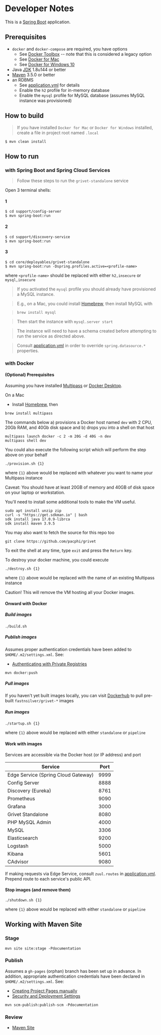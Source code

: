 # Developer Notes

This is a [Spring Boot](http://projects.spring.io/spring-boot/) application.  

## Prerequisites

* `docker` and `docker-compose` are required, you have options
  * See [Docker Toolbox](https://www.docker.com/products/docker-toolbox) -- note that this is considered a legacy option
  * See [Docker for Mac](https://docs.docker.com/docker-for-mac/)
  * See [Docker for Windows 10](https://docs.docker.com/docker-for-windows/)
* Java [JDK](http://www.oracle.com/technetwork/java/javase/downloads/jdk8-downloads-2133151.html) 1.8u144 or better
* [Maven](https://maven.apache.org/download.cgi) 3.5.0 or better
* an RDBMS
  * See [application.yml](https://github.com/fastnsilver/config-repo/blob/master/application.yml) for details
  * Enable the `h2` profile for in-memory database
  * Enable the `mysql` profile for MySQL database (assumes MySQL instance was provisioned)


## How to build

> If you have installed `Docker for Mac` or `Docker for Windows` installed, create a file in project root named `.local`

```
$ mvn clean install
```


## How to run

### with Spring Boot and Spring Cloud Services

> Follow these steps to run the `grivet-standalone` service

Open 3 terminal shells:

#### 1

```
$ cd support/config-server
$ mvn spring-boot:run
```

#### 2

```
$ cd support/discovery-service
$ mvn spring-boot:run
```

#### 3

```
$ cd core/deployables/grivet-standalone
$ mvn spring-boot:run -Dspring.profiles.active=<profile-name>
```

where `<profile-name>` should be replaced with either `h2,insecure` or `mysql,insecure`

> If you activated the `mysql` profile you should already have provisioned a MySQL instance.

> E.g., on a Mac, you could install [Homebrew](http://brew.sh/), then install MySQL with

>```
> brew install mysql
>```

> Then start the instance with `mysql.server start`

> The instance will need to have a schema created before attempting to run the service as directed above.

> Consult [application.yml](https://github.com/fastnsilver/config-repo/blob/master/application.yml) in order to override `spring.datasource.*` properties.



### with Docker

#### (Optional) Prerequisites

Assuming you have installed [Multipass](https://multipass.run/) or [Docker Desktop](https://www.docker.com/products/docker-desktop/).

On a Mac

* Install [Homebrew](http://brew.sh/), then

```
brew install multipass
```

The commands below a) provisions a Docker host named `dev` with 2 CPU, 20Gb RAM, and 40Gb disk space and b) drops you into a shell on that host

```
multipass launch docker -c 2 -m 20G -d 40G -n dev
multipass shell dev
```

You could also execute the following script which will perform the step above on your behalf

```
./provision.sh {1}
```

where `{1}` above would be replaced with whatever you want to name your Multipass instance

Caveat: You should have at least 20GB of memory and 40GB of disk space on your laptop or workstation.

You'll need to install some additional tools to make the VM useful.

```
sudo apt install unzip zip
curl -s "https://get.sdkman.io" | bash
sdk install java 17.0.9-librca
sdk install maven 3.9.5
```

You may also want to fetch the source for this repo too

```
git clone https://github.com/pacphi/grivet
```

To exit the shell at any time, type `exit` and press the `Return` key.


To destroy your docker machine, you could execute

```
./destroy.sh {1}
```

where `{1}` above would be replaced with the name of an existing Multipass instance

Caution! This will remove the VM hosting all your Docker images.

#### Onward with Docker

##### Build images

```
./build.sh
```


##### Publish images

Assumes proper authentication credentials have been added to `$HOME/.m2/settings.xml`. See:

* [Authenticating with Private Registries](https://dmp.fabric8.io/#authentication)

```
mvn docker:push
```


##### Pull images

If you haven't yet built images locally, you can visit [Dockerhub](https://hub.docker.com/u/fastnsilver/) to pull pre-built `fastnsilver/grivet-*` images


##### Run images

```
./startup.sh {1}
```

where `{1}` above would be replaced with either `standalone` or `pipeline`


#### Work with images

Services are accessible via the Docker host (or IP address) and port

Service            |  Port
-------------------|-------
Edge Service (Spring Cloud Gateway)| 9999
Config Server      | 8888
Discovery (Eureka) | 8761
Prometheus         | 9090
Grafana            | 3000
Grivet Standalone  | 8080
PHP MySQL Admin    | 4000
MySQL              | 3306
Elasticsearch      | 9200
Logstash           | 5000
Kibana             | 5601
CAdvisor           | 9080

If making requests via Edge Service, consult `zuul.routes` in [application.yml](https://github.com/fastnsilver/grivet/blob/master/support/api-gateway/src/main/resources/application.yml).  Prepend route to each service's public API.


#### Stop images (and remove them)

```
./shutdown.sh {1}
```

where `{1}` above would be replaced with either `standalone` or `pipeline`


## Working with Maven Site

### Stage

```
mvn site site:stage -Pdocumentation
```

### Publish

Assumes a `gh-pages` (orphan) branch has been set up in advance.  In addition, appropriate authentication credentials have been declared in `$HOME/.m2/settings.xml`. See:

* [Creating Project Pages manually](https://help.github.com/articles/creating-project-pages-manually/)
* [Security and Deployment Settings](http://maven.apache.org/guides/mini/guide-deployment-security-settings.html)

```
mvn scm-publish:publish-scm -Pdocumentation
```

### Review

* [Maven Site](http://fastnsilver.github.io/grivet/)